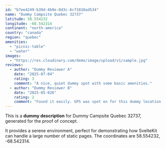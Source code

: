 ```yaml
---
id: "b7ee4249-b39d-4b9e-8d3c-6cf1010ad534"
name: "Dummy Campsite Quebec 32737"
latitude: 58.554232
longitude: -68.542314
continent: "north-america"
country: "canada"
region: "quebec"
amenities:
  - "picnic-table"
  - "water"
images:
  - "https://res.cloudinary.com/demo/image/upload/v1/sample.jpg"
reviews:
  - author: "Dummy Reviewer A"
    date: "2025-07-04"
    rating: 3
    comment: "A nice, quiet dummy spot with some basic amenities."
  - author: "Dummy Reviewer B"
    date: "2025-05-026"
    rating: 2
    comment: "Found it easily. GPS was spot on for this dummy location."
---
```


This is a **dummy description** for Dummy Campsite Quebec 32737, generated for the proof of concept.

It provides a serene environment, perfect for demonstrating how SvelteKit can handle a large number of static pages. The coordinates are 58.554232, -68.542314.

